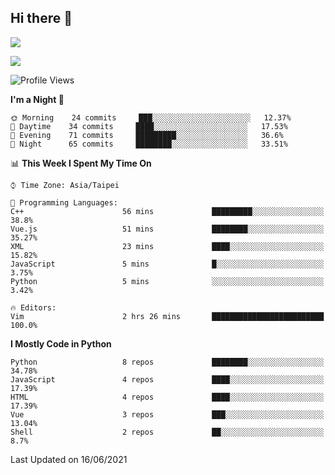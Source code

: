 ## Hi there 👋

![](https://github-readme-stats.vercel.app/api?username=CSY54&theme=nord&show_icons=true)

![](https://github-readme-stats.vercel.app/api/top-langs/?username=CSY54&theme=nord&layout=compact&card_width=445)

<!--START_SECTION:waka-->
![Profile Views](http://img.shields.io/badge/Profile%20Views-4-blue)

**I'm a Night 🦉** 

```text
🌞 Morning    24 commits     ███░░░░░░░░░░░░░░░░░░░░░░   12.37% 
🌆 Daytime    34 commits     ████░░░░░░░░░░░░░░░░░░░░░   17.53% 
🌃 Evening    71 commits     █████████░░░░░░░░░░░░░░░░   36.6% 
🌙 Night      65 commits     ████████░░░░░░░░░░░░░░░░░   33.51%

```


📊 **This Week I Spent My Time On** 

```text
⌚︎ Time Zone: Asia/Taipei

💬 Programming Languages: 
C++                      56 mins             █████████░░░░░░░░░░░░░░░░   38.8% 
Vue.js                   51 mins             ████████░░░░░░░░░░░░░░░░░   35.27% 
XML                      23 mins             ████░░░░░░░░░░░░░░░░░░░░░   15.82% 
JavaScript               5 mins              █░░░░░░░░░░░░░░░░░░░░░░░░   3.75% 
Python                   5 mins              ░░░░░░░░░░░░░░░░░░░░░░░░░   3.42%

🔥 Editors: 
Vim                      2 hrs 26 mins       █████████████████████████   100.0%

```

**I Mostly Code in Python** 

```text
Python                   8 repos             ████████░░░░░░░░░░░░░░░░░   34.78% 
JavaScript               4 repos             ████░░░░░░░░░░░░░░░░░░░░░   17.39% 
HTML                     4 repos             ████░░░░░░░░░░░░░░░░░░░░░   17.39% 
Vue                      3 repos             ███░░░░░░░░░░░░░░░░░░░░░░   13.04% 
Shell                    2 repos             ██░░░░░░░░░░░░░░░░░░░░░░░   8.7%

```



 Last Updated on 16/06/2021
<!--END_SECTION:waka-->

<!--
**CSY54/CSY54** is a ✨ _special_ ✨ repository because its `README.md` (this file) appears on your GitHub profile.

Here are some ideas to get you started:

- 🔭 I’m currently working on ...
- 🌱 I’m currently learning ...
- 👯 I’m looking to collaborate on ...
- 🤔 I’m looking for help with ...
- 💬 Ask me about ...
- 📫 How to reach me: ...
- 😄 Pronouns: ...
- ⚡ Fun fact: ...
-->
